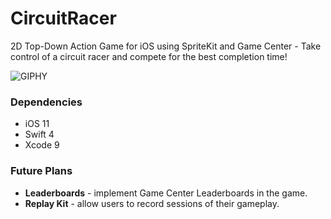 # CircuitRacer

2D Top-Down Action Game for iOS using SpriteKit and Game Center - Take control of a circuit racer and compete for the best completion time!

![GIPHY](https://media.giphy.com/media/7J26CHerDPUkG94TxZ/giphy.gif)

### Dependencies

- iOS 11
- Swift 4
- Xcode 9

### Future Plans

- **Leaderboards** - implement Game Center Leaderboards in the game.
- **Replay Kit** - allow users to record sessions of their gameplay.
